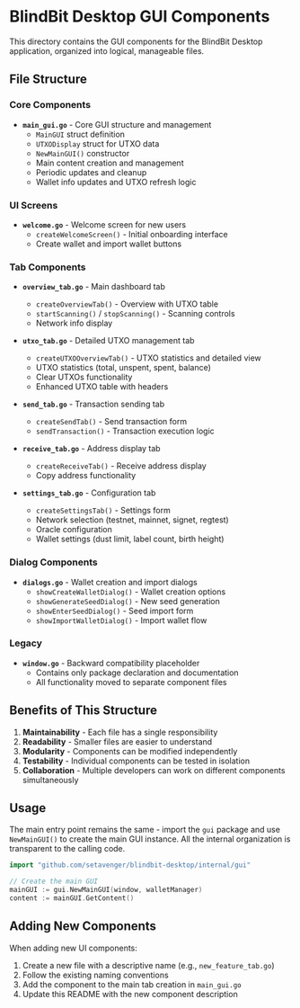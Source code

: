 # BlindBit Desktop GUI Components

This directory contains the GUI components for the BlindBit Desktop application, organized into logical, manageable files.

## File Structure

### Core Components

- **`main_gui.go`** - Core GUI structure and management
  - `MainGUI` struct definition
  - `UTXODisplay` struct for UTXO data
  - `NewMainGUI()` constructor
  - Main content creation and management
  - Periodic updates and cleanup
  - Wallet info updates and UTXO refresh logic

### UI Screens

- **`welcome.go`** - Welcome screen for new users
  - `createWelcomeScreen()` - Initial onboarding interface
  - Create wallet and import wallet buttons

### Tab Components

- **`overview_tab.go`** - Main dashboard tab
  - `createOverviewTab()` - Overview with UTXO table
  - `startScanning()` / `stopScanning()` - Scanning controls
  - Network info display

- **`utxo_tab.go`** - Detailed UTXO management tab
  - `createUTXOOverviewTab()` - UTXO statistics and detailed view
  - UTXO statistics (total, unspent, spent, balance)
  - Clear UTXOs functionality
  - Enhanced UTXO table with headers

- **`send_tab.go`** - Transaction sending tab
  - `createSendTab()` - Send transaction form
  - `sendTransaction()` - Transaction execution logic

- **`receive_tab.go`** - Address display tab
  - `createReceiveTab()` - Receive address display
  - Copy address functionality

- **`settings_tab.go`** - Configuration tab
  - `createSettingsTab()` - Settings form
  - Network selection (testnet, mainnet, signet, regtest)
  - Oracle configuration
  - Wallet settings (dust limit, label count, birth height)

### Dialog Components

- **`dialogs.go`** - Wallet creation and import dialogs
  - `showCreateWalletDialog()` - Wallet creation options
  - `showGenerateSeedDialog()` - New seed generation
  - `showEnterSeedDialog()` - Seed import form
  - `showImportWalletDialog()` - Import wallet flow

### Legacy

- **`window.go`** - Backward compatibility placeholder
  - Contains only package declaration and documentation
  - All functionality moved to separate component files

## Benefits of This Structure

1. **Maintainability** - Each file has a single responsibility
2. **Readability** - Smaller files are easier to understand
3. **Modularity** - Components can be modified independently
4. **Testability** - Individual components can be tested in isolation
5. **Collaboration** - Multiple developers can work on different components simultaneously

## Usage

The main entry point remains the same - import the `gui` package and use `NewMainGUI()` to create the main GUI instance. All the internal organization is transparent to the calling code.

```go
import "github.com/setavenger/blindbit-desktop/internal/gui"

// Create the main GUI
mainGUI := gui.NewMainGUI(window, walletManager)
content := mainGUI.GetContent()
```

## Adding New Components

When adding new UI components:

1. Create a new file with a descriptive name (e.g., `new_feature_tab.go`)
2. Follow the existing naming conventions
3. Add the component to the main tab creation in `main_gui.go`
4. Update this README with the new component description 